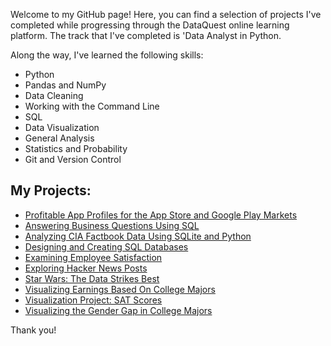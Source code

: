 Welcome to my GitHub page! Here, you can find a selection of projects I've completed while progressing through the DataQuest online learning platform. The track that I've completed is 'Data Analyst in Python.

Along the way, I've learned the following skills:
 - Python
 - Pandas and NumPy
 - Data Cleaning
 - Working with the Command Line
 - SQL
 - Data Visualization
 - General Analysis
 - Statistics and Probability
 - Git and Version Control
 
## My Projects:
 - [Profitable App Profiles for the App Store and Google Play Markets](https://github.com/christianhubbard/Portfolio/blob/master/APP%20STORE%20PROJECT.ipynb)
 - [Answering Business Questions Using SQL](https://github.com/christianhubbard/Portfolio/blob/master/Answer%20business%20Questions%20using%20SQL.ipynb)
 - [Analyzing CIA Factbook Data Using SQLite and Python](https://github.com/christianhubbard/Portfolio/blob/master/CIA%20Factbook%20DATA.ipynb)
 - [Designing and Creating SQL Databases](https://github.com/christianhubbard/Portfolio/blob/master/Designing%20and%20Creating%20SQL%20Databases.ipynb)
 - [Examining Employee Satisfaction](https://github.com/christianhubbard/Portfolio/blob/master/Employee%20Exit%20Survey.ipynb)
 - [Exploring Hacker News Posts](https://github.com/christianhubbard/Portfolio/blob/master/HN%20PROJECT.ipynb)
 - [Star Wars: The Data Strikes Best](https://github.com/christianhubbard/Portfolio/blob/master/Star%20Wars%20Survey.ipynb)
 - [Visualizing Earnings Based On College Majors](https://github.com/christianhubbard/Portfolio/blob/master/Visualization%20Project%20-%20College%20Majors.ipynb)
 - [Visualization Project: SAT Scores](https://github.com/christianhubbard/Portfolio/blob/master/Visualization%20Project%20-%20SAT%20Scores.ipynb)
 - [Visualizing the Gender Gap in College Majors](https://github.com/christianhubbard/Portfolio/blob/master/Visualizing%20The%20Gender%20Gap%20In%20College%20Degrees.ipynb)
 
Thank you!
